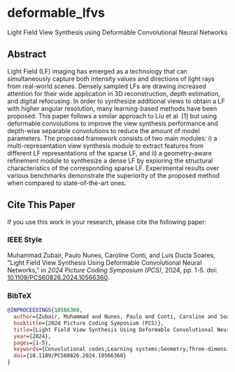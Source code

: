 # deformable_lfvs
Light Field View Synthesis using Deformable Convolutional Neural Networks
## Abstract
Light Field (LF) imaging has emerged as a technology that can simultaneously capture both intensity values and directions of light rays from real-world scenes. Densely sampled LFs are drawing increased attention for their wide application in 3D reconstruction, depth estimation, and digital refocusing. In order to synthesize additional views to obtain a LF with higher angular resolution, many learning-based methods have been proposed. This paper follows a similar approach to Liu et al. [1] but using deformable convolutions to improve the view synthesis performance and depth-wise separable convolutions to reduce the amount of model parameters. The proposed framework consists of two main modules: i) a multi-representation view synthesis module to extract features from different LF representations of the sparse LF, and ii) a geometry-aware refinement module to synthesize a dense LF by exploring the structural characteristics of the corresponding sparse LF. Experimental results over various benchmarks demonstrate the superiority of the proposed method when compared to state-of-the-art ones. 
## Cite This Paper

If you use this work in your research, please cite the following paper:

### IEEE Style
Muhammad Zubair, Paulo Nunes, Caroline Conti, and Luís Ducla Soares, "Light Field View Synthesis Using Deformable Convolutional Neural Networks," in *2024 Picture Coding Symposium (PCS)*, 2024, pp. 1-5. doi: [10.1109/PCS60826.2024.10566360](https://doi.org/10.1109/PCS60826.2024.10566360).

### BibTeX
```bibtex
@INPROCEEDINGS{10566360,
  author={Zubair, Muhammad and Nunes, Paulo and Conti, Caroline and Soares, Luís Ducla},
  booktitle={2024 Picture Coding Symposium (PCS)}, 
  title={Light Field View Synthesis Using Deformable Convolutional Neural Networks}, 
  year={2024},
  pages={1-5},
  keywords={Convolutional codes;Learning systems;Geometry;Three-dimensional displays;Imaging;Benchmark testing;Feature extraction;light field view synthesis;deformable convolution;depth-wise separable convolution;geometry-aware network},
  doi={10.1109/PCS60826.2024.10566360}
}
